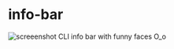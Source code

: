 # info-bar
![screeenshot](https://cloud.githubusercontent.com/assets/18072680/24656658/fee1199a-194b-11e7-99cd-3a600a8eb0f8.png)
CLI info bar with funny faces O_o
